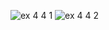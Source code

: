 ![ex 4 4 1](https://github.com/65030034/03376836-OOP-2566-Lab-04/assets/144875017/deb7a33a-e2fe-4aa3-b379-f01367df81f9)
![ex 4 4 2](https://github.com/65030034/03376836-OOP-2566-Lab-04/assets/144875017/5ee699d3-3d51-4e38-8f16-159ca81e0bcf)

